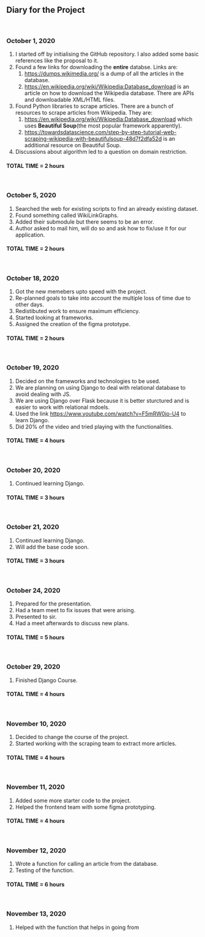 ## Diary for the Project

&nbsp;

### October 1, 2020

1. I started off by initialising the GitHub repository. I also added some basic references like the proposal to it.
2. Found a few links for downloading the __entire__ databse. Links are:
    1. <https://dumps.wikimedia.org/> is a dump of all the articles in the database. 
    2. <https://en.wikipedia.org/wiki/Wikipedia:Database_download> is an article on how to download the Wikipedia database. There are APIs and downloadable XML/HTML files.
3. Found Python libraries to scrape articles. There are a bunch of resources to scrape articles from Wikipedia. They are:
    1. <https://en.wikipedia.org/wiki/Wikipedia:Database_download> which uses __Beautiful Soup__(the most popular framework apparently).
    2. <https://towardsdatascience.com/step-by-step-tutorial-web-scraping-wikipedia-with-beautifulsoup-48d7f2dfa52d> is an additional resource on Beautiful Soup. 
4. Discussions about algorithm led to a question on domain restriction.

#### TOTAL TIME = 2 hours
&nbsp;

### October 5, 2020

1. Searched the web for existing scripts to find an already existing dataset.
2. Found something called WikiLinkGraphs.
3. Added their submodule but there seems to be an error.
4. Author asked to mail him, will do so and ask how to fix/use it for our application. 

#### TOTAL TIME = 2 hours
&nbsp;

### October 18, 2020

1. Got the new memebers upto speed with the project.
2. Re-planned goals to take into account the multiple loss of time due to other days.
3. Redistibuted work to ensure maximum efficiency.
4. Started looking at frameworks.
5. Assigned the creation of the figma prototype.

#### TOTAL TIME = 2 hours
&nbsp;

### October 19, 2020

1. Decided on the frameworks and technologies to be used.
2. We are planning on using Django to deal with relational database to avoid dealing with JS.
3. We are using Django over Flask because it is better sturctured and is easier to work with relational mdoels.
4. Used the link <https://www.youtube.com/watch?v=F5mRW0jo-U4> to learn Django.
5. Did 20% of the video and tried playing with the functionalities.

#### TOTAL TIME = 4 hours
&nbsp;

### October 20, 2020

1. Continued learning Django.

#### TOTAL TIME = 3 hours
&nbsp;

### October 21, 2020

1. Continued learning Django.
2. Will add the base code soon.

#### TOTAL TIME = 3 hours
&nbsp;

### October 24, 2020

1. Prepared for the presentation.
2. Had a team meet to fix issues that were arising.
3. Presented to sir.
4. Had a meet afterwards to discuss new plans.

#### TOTAL TIME = 5 hours
&nbsp;

### October 29, 2020

1. Finished Django Course.

#### TOTAL TIME = 4 hours
&nbsp;

### November 10, 2020
1. Decided to change the course of the project.
2. Started working with the scraping team to extract more articles.

#### TOTAL TIME = 4 hours
&nbsp;

### November 11, 2020
1. Added some more starter code to the project.
2. Helped the frontend team with some figma prototyping.

#### TOTAL TIME = 4 hours
&nbsp;

### November 12, 2020
1. Wrote a function for calling an article from the database.
2. Testing of the function.

#### TOTAL TIME = 6 hours
&nbsp;

### November 13, 2020
1. Helped with the function that helps in going from 
